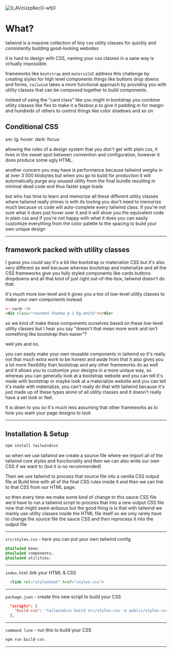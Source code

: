 
![0_AVzIJzp8ecO-wfjO](https://user-images.githubusercontent.com/55017307/135221317-95dfa98a-9b3d-4d69-b6b4-e3349d7a8562.jpg)

# What?

tailwind is a massive collection of tiny css utility classes for quickly and consistently building good-looking websites

it is hard to design with CSS, naming your css classes in a sane way is virtually impossible.

frameworks like `bootstrap` and `materialUI` address this challenge by creating styles for high level components things like buttons drop downs and forms, `tailwind` takes a more functional approach by providing you with utility classes that can be composed together to build components.

instead of using the "card class" like you might in bootstrap you combine utility classes like flex to make it a flexbox p to give it padding m for margin and hundreds of others to control things like color shadows and so on

## Conditional CSS

sm: lg: hover: dark: focus:

allowing the rules of a design system that you don't get with plain css, it lives in the sweet spot between convention and configuration, however it does produce some ugly HTML.

another concern you may have is performance because tailwind weighs in at over 3 500 kilobytes but when you go to build for production it will automatically purge any unused utility from the final bundle resulting in minimal dead code and thus faster page loads

but who has time to learn and memorize all these different utility classes where tailwind really shines is with its tooling you don't need to memorize much because vs code will auto-complete every tailwind class. if you're not sure what it does just hover over it and it will show you the equivalent code in plain css and if you're not happy with what it does you can easily customize everything from the color palette to the spacing to build your own unique design 

---

## framework packed with utility classes 

I guess you could say it's a bit like bootstrap or materialize CSS but it's also very different as well because whereas bootstrap and materialize and all the CSS frameworks give you fully styled components like cards buttons dropdowns and all that kind of just right out-of-the-box, tailwind doesn't do that.

it's much more low-level and it gives you a ton of low-level utility classes to make your own components instead

```HTML
<--card--!>
<div class="rounded shadow p-2 bg-white"></div>
```


so we kind of make these components ourselves based on these low-level utility classes but I hear you say "doesn't that mean more work and isn't something like bootstrap then easier"?

well yes and no.

you can easily make your own reusable components in tailwind so it's really not that much extra work to be honest and aside from that it also gives you a lot more flexibility than bootstrap and any other frameworks do as well and it allows you to customize your designs in a more unique way, so whereas you can generally look at a bootstrap website and you can tell it's made with bootstrap or maybe look at a materialize website and you can tell it's made with materialize, you can't really do that with tailwind because it's just made up of these types alone of all utility classes and it doesn't really have a set look or feel.

It is down to you so it's much less assuming that other frameworks as to how you want your page designs to look 

---

## Installation & Setup

```bash
npm install tailwindcss
```

so when we use tailwind we create a source file where we import all of the tailwind core styles and functionality and then we can also write our own CSS if we want to (but it is no recommended)

Then we use tailwind to process that source file into a vanilla CSS output file at Build time with all of the final CSS rules inside it and then we can link to that CSS from our HTML page.

so then every time we make some kind of change to this sauce CSS file we'd have to run a tailwind script to process that into a new output CSS file now that might seem arduous but the good thing is is that with tailwind we mainly use utility classes inside the HTML file itself so we only rarely have to change the source file the sauce CSS and then reprocess it into the output file

---

`src/styles.css` - here you can put your own tailwind config

```CSS
@tailwind base;
@tailwind components;
@tailwind utilities;
```

---


`index.html` link your HTML & CSS

```HTML
  <link rel="stylesheet" href="styles.css">
```

---

`package.json` - create this new script to build your CSS

```JSON
  "scripts": {
    "build-css": "tailwindcss build src/styles.css -o public/styles.css"
  },
```

---

`command line` - run this to build your CSS

```bash
npm run build-css
```

---